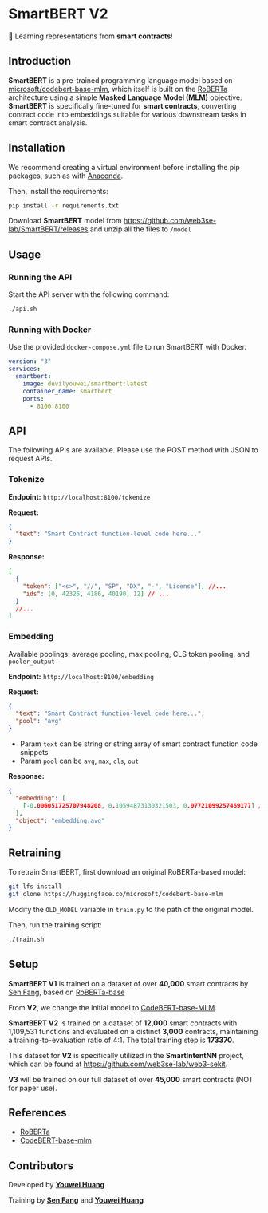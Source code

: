 # SmartBERT V2

🧐 Learning representations from **smart contracts**!

## Introduction

**SmartBERT** is a pre-trained programming language model based on [microsoft/codebert-base-mlm](https://huggingface.co/microsoft/codebert-base-mlm), which itself is built on the [RoBERTa](https://huggingface.co/facebook/roberta-base) architecture using a simple **Masked Language Model (MLM)** objective. **SmartBERT** is specifically fine-tuned for **smart contracts**, converting contract code into embeddings suitable for various downstream tasks in smart contract analysis.

## Installation

We recommend creating a virtual environment before installing the pip packages, such as with [Anaconda](https://www.anaconda.com/).

Then, install the requirements:

```bash
pip install -r requirements.txt
```

Download **SmartBERT** model from <https://github.com/web3se-lab/SmartBERT/releases> and unzip all the files to `/model`

## Usage

### Running the API

Start the API server with the following command:

```bash
./api.sh
```

### Running with Docker

Use the provided `docker-compose.yml` file to run SmartBERT with Docker.

```yml
version: "3"
services:
  smartbert:
    image: devilyouwei/smartbert:latest
    container_name: smartbert
    ports:
      - 8100:8100
```

## API

The following APIs are available.
Please use the POST method with JSON to request APIs.

### Tokenize

**Endpoint:** `http://localhost:8100/tokenize`

**Request:**

```json
{
  "text": "Smart Contract function-level code here..."
}
```

**Response:**

```json
[
  {
    "token": ["<s>", "//", "SP", "DX", "-", "License"], //...
    "ids": [0, 42326, 4186, 40190, 12] // ...
  }
  //...
]
```

### Embedding

Available poolings: average pooling, max pooling, CLS token pooling, and `pooler_output`

**Endpoint:** `http://localhost:8100/embedding`

**Request:**

```json
{
  "text": "Smart Contract function-level code here...",
  "pool": "avg"
}
```

- Param `text` can be string or string array of smart contract function code snippets
- Param `pool` can be `avg`, `max`, `cls`, `out`

**Response:**

```json
{
  "embedding": [
    [-0.006051725707948208, 0.10594873130321503, 0.07721099257469177] // ... dimension is 768
  ],
  "object": "embedding.avg"
}
```

## Retraining

To retrain SmartBERT, first download an original RoBERTa-based model:

```bash
git lfs install
git clone https://huggingface.co/microsoft/codebert-base-mlm
```

Modify the `OLD_MODEL` variable in `train.py` to the path of the original model.

Then, run the training script:

```bash
./train.sh
```

## Setup

**SmartBERT V1** is trained on a dataset of over **40,000** smart contracts by [Sen Fang](https://github.com/TomasAndersonFang), based on [RoBERTa-base](https://huggingface.co/FacebookAI/roberta-base)

From **V2**, we change the initial model to [CodeBERT-base-MLM](https://huggingface.co/microsoft/codebert-base-mlm).

**SmartBERT V2** is trained on a dataset of **12,000** smart contracts with 1,109,531 functions and evaluated on a distinct **3,000** contracts, maintaining a training-to-evaluation ratio of 4:1.
The total training step is **173370**.

This dataset for **V2** is specifically utilized in the **SmartIntentNN** project, which can be found at <https://github.com/web3se-lab/web3-sekit>.

**V3** will be trained on our full dataset of over **45,000** smart contracts (NOT for paper use).

## References

- [RoBERTa](https://huggingface.co/facebook/roberta-base)
- [CodeBERT-base-mlm](https://huggingface.co/microsoft/codebert-base-mlm)

## Contributors

Developed by **[Youwei Huang](https://www.devil.ren)**

Training by **[Sen Fang](https://github.com/TomasAndersonFang)** and **[Youwei Huang](https://www.devil.ren)**
